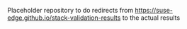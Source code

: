 Placeholder repository to do redirects from https://suse-edge.github.io/stack-validation-results to the actual results

